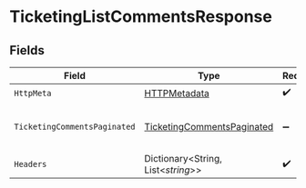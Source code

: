 # TicketingListCommentsResponse


## Fields

| Field                                                                               | Type                                                                                | Required                                                                            | Description                                                                         |
| ----------------------------------------------------------------------------------- | ----------------------------------------------------------------------------------- | ----------------------------------------------------------------------------------- | ----------------------------------------------------------------------------------- |
| `HttpMeta`                                                                          | [HTTPMetadata](../../Models/Components/HTTPMetadata.md)                             | :heavy_check_mark:                                                                  | N/A                                                                                 |
| `TicketingCommentsPaginated`                                                        | [TicketingCommentsPaginated](../../Models/Components/TicketingCommentsPaginated.md) | :heavy_minus_sign:                                                                  | The list of comments was retrieved.                                                 |
| `Headers`                                                                           | Dictionary<String, List<*string*>>                                                  | :heavy_check_mark:                                                                  | N/A                                                                                 |